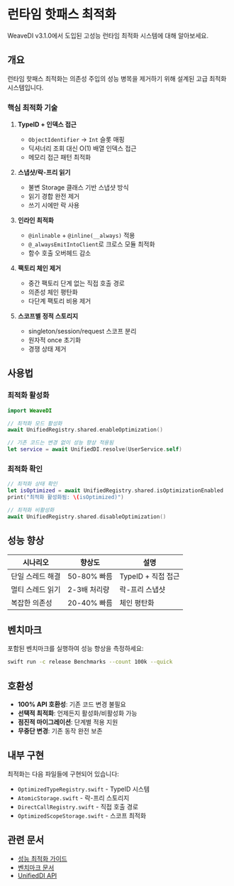 # 런타임 핫패스 최적화

WeaveDI v3.1.0에서 도입된 고성능 런타임 최적화 시스템에 대해 알아보세요.

## 개요

런타임 핫패스 최적화는 의존성 주입의 성능 병목을 제거하기 위해 설계된 고급 최적화 시스템입니다.

### 핵심 최적화 기술

1. **TypeID + 인덱스 접근**
   - `ObjectIdentifier` → `Int` 슬롯 매핑
   - 딕셔너리 조회 대신 O(1) 배열 인덱스 접근
   - 메모리 접근 패턴 최적화

2. **스냅샷/락-프리 읽기**
   - 불변 Storage 클래스 기반 스냅샷 방식
   - 읽기 경합 완전 제거
   - 쓰기 시에만 락 사용

3. **인라인 최적화**
   - `@inlinable` + `@inline(__always)` 적용
   - `@_alwaysEmitIntoClient`로 크로스 모듈 최적화
   - 함수 호출 오버헤드 감소

4. **팩토리 체인 제거**
   - 중간 팩토리 단계 없는 직접 호출 경로
   - 의존성 체인 평탄화
   - 다단계 팩토리 비용 제거

5. **스코프별 정적 스토리지**
   - singleton/session/request 스코프 분리
   - 원자적 once 초기화
   - 경쟁 상태 제거

## 사용법

### 최적화 활성화

```swift
import WeaveDI

// 최적화 모드 활성화
await UnifiedRegistry.shared.enableOptimization()

// 기존 코드는 변경 없이 성능 향상 적용됨
let service = await UnifiedDI.resolve(UserService.self)
```

### 최적화 확인

```swift
// 최적화 상태 확인
let isOptimized = await UnifiedRegistry.shared.isOptimizationEnabled
print("최적화 활성화됨: \(isOptimized)")

// 최적화 비활성화
await UnifiedRegistry.shared.disableOptimization()
```

## 성능 향상

| 시나리오 | 향상도 | 설명 |
|----------|--------|------|
| 단일 스레드 해결 | 50-80% 빠름 | TypeID + 직접 접근 |
| 멀티 스레드 읽기 | 2-3배 처리량 | 락-프리 스냅샷 |
| 복잡한 의존성 | 20-40% 빠름 | 체인 평탄화 |

## 벤치마크

포함된 벤치마크를 실행하여 성능 향상을 측정하세요:

```bash
swift run -c release Benchmarks --count 100k --quick
```

## 호환성

- **100% API 호환성**: 기존 코드 변경 불필요
- **선택적 최적화**: 언제든지 활성화/비활성화 가능
- **점진적 마이그레이션**: 단계별 적용 지원
- **무중단 변경**: 기존 동작 완전 보존

## 내부 구현

최적화는 다음 파일들에 구현되어 있습니다:

- `OptimizedTypeRegistry.swift` - TypeID 시스템
- `AtomicStorage.swift` - 락-프리 스토리지
- `DirectCallRegistry.swift` - 직접 호출 경로
- `OptimizedScopeStorage.swift` - 스코프 최적화

## 관련 문서

- [성능 최적화 가이드](/ko/guide/runtime-optimization)
- [벤치마크 문서](/ko/guide/benchmarks)
- [UnifiedDI API](/ko/guide/unified-di)